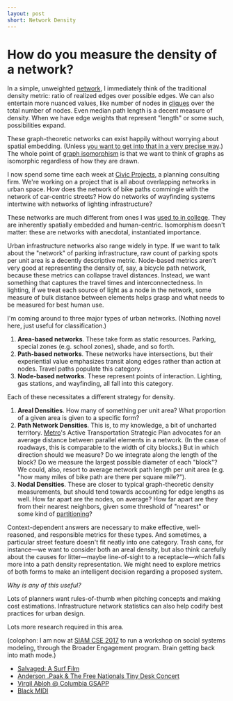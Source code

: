 ```yaml
---
layout: post
short: Network Density
---
```


# How do you measure the density of a network? 

In a simple, unweighted [network](https://en.wikipedia.org/wiki/Network_theory), I immediately think of the traditional density metric: ratio of realized edges over possible edges. We can also entertain more nuanced values, like number of nodes in [cliques](https://en.wikipedia.org/wiki/Clique_problem) over the total number of nodes. Even median path length is a decent measure of density. When we have edge weights that represent "length" or some such, possibilities expand. 

These graph-theoretic networks can exist happily without worrying about spatial embedding. (Unless [you want to get into that in a very precise way](https://link.springer.com/chapter/10.1007/978-3-642-46908-4_6?no-access=true).) The whole point of [graph isomorphism](https://www.quantamagazine.org/20170105-graph-isomorphism-retraction/) is that we want to think of graphs as isomorphic regardless of how they are drawn. 

I now spend some time each week at [Civic Projects](http://www.civicprojects.org/), a planning consulting firm. We're working on a project that is all about overlapping networks in urban space. How does the network of bike paths commingle with the network of car-centric streets? How do networks of wayfinding systems intertwine with networks of lighting infrastructure? 

These networks are much different from ones I was [used to in college](http://ltwp.net/networks/). They are inherently spatially embedded and human-centric. Isomorphism doesn't matter: these are networks with anecdotal, instantiated importance. 

Urban infrastructure networks also range widely in type. If we want to talk about the "network" of parking infrastructure, raw count of parking spots per unit area is a decently descriptive metric. Node-based metrics aren't very good at representing the density of, say, a bicycle path network, because these metrics can collapse travel distances. Instead, we want something that captures the travel times and interconnectedness. In lighting, if we treat each source of light as a node in the network, some measure of bulk distance between elements helps grasp and what needs to be measured for best human use. 

I'm coming around to three major types of urban networks. (Nothing novel here, just useful for classification.) 

1. __Area-based networks__. These take form as static resources. Parking, special zones (e.g. school zones), shade, and so forth. 
2. __Path-based networks__. These networks have intersections, but their experiential value emphasizes transit along edges rather than action at nodes. Travel paths populate this category. 
3. __Node-based networks__. These represent points of interaction. Lighting, gas stations, and wayfinding, all fall into this category. 

Each of these necessitates a different strategy for density. 

1. __Areal Densities__. How many of something per unit area? What proportion of a given area is given to a specific form? 
2. __Path Network Densities__. This is, to my knowledge, a bit of uncharted territory. [Metro](https://www.metro.net/)'s Active Transportation Strategic Plan advocates for an average distance between parallel elements in a network. (In the case of roadways, this is comparable to the width of city blocks.) But in which direction should we measure? Do we integrate along the length of the block? Do we measure the largest possible diameter of each "block"? We could, also, resort to average network path length per unit area (e.g. "how many miles of bike path are there per square mile?"). 
3. __Nodal Densities__. These are closer to typical graph-theoretic density measurements, but should tend towards accounting for edge lengths as well. How far apart are the nodes, on average? How far apart are they from their nearest neighbors, given some threshold of "nearest" or some kind of [partitioning](https://en.wikipedia.org/wiki/Voronoi_diagram)?

Context-dependent answers are necessary to make effective, well-reasoned, and responsible metrics for these types. And sometimes, a particular street feature doesn't fit neatly into one category. Trash cans, for instance—we want to consider both an areal density, but also think carefully about the causes for litter—maybe line-of-sight to a receptacle—which falls more into a path density representation. We might need to explore metrics of both forms to make an intelligent decision regarding a proposed system. 

_Why is any of this useful?_ 

Lots of planners want rules-of-thumb when pitching concepts and making cost estimations. Infrastructure network statistics can also help codify best practices for urban design. 

Lots more research required in this area. 

(colophon: I am now at [SIAM CSE 2017](https://www.siam.org/meetings/cse17/) to run a workshop on social systems modeling, through the Broader Engagement program. Brain getting back into math mode.)

* [Salvaged: A Surf Film](https://vimeo.com/145255578)
* [Anderson .Paak & The Free Nationals Tiny Desk Concert](http://www.npr.org/2016/08/12/489769830/anderson-paak-the-free-nationals-tiny-desk-concert)
* [Virgil Abloh @ Columbia GSAPP](https://www.youtube.com/watch?v=nkMWMBsCd9k)
* [Black MIDI](https://en.wikipedia.org/wiki/Black_MIDI)
